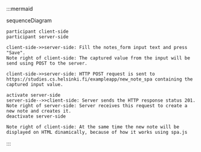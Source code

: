 :::mermaid

sequenceDiagram

    participant client-side
    participant server-side

    client-side->>server-side: Fill the notes_form input text and press "Save".
    Note right of client-side: The captured value from the input will be send using POST to the server.

    client-side->>server-side: HTTP POST request is sent to https://studies.cs.helsinki.fi/exampleapp/new_note_spa containing the captured input value.

    activate server-side
    server-side-->>client-side: Server sends the HTTP response status 201.
    Note right of server-side: Server receives this request to create a new note and creates it.
    deactivate server-side

    Note right of client-side: At the same time the new note will be displayed on HTML dinamically, because of how it works using spa.js

:::